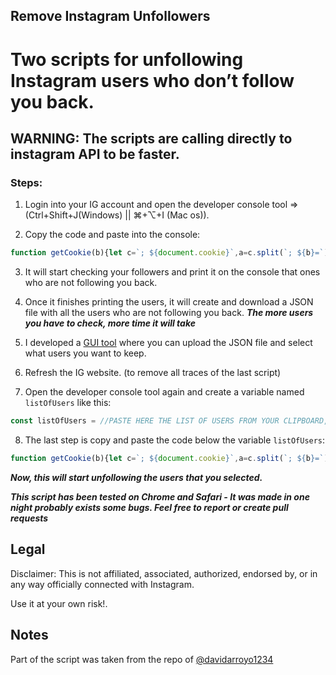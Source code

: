 ## Remove Instagram Unfollowers
# Two scripts for unfollowing Instagram users who don’t follow you back.


## **WARNING**: The scripts are calling directly to instagram API to be faster.

### Steps:

1. Login into your IG account and open the developer console tool => (Ctrl+Shift+J(Windows) || ⌘+⌥+I (Mac os)).

2. Copy the code and paste into the console:
 ```js
function getCookie(b){let c=`; ${document.cookie}`,a=c.split(`; ${b}=`);if(2===a.length)return a.pop().split(";").shift()}function sleep(a){return new Promise(b=>{setTimeout(b,a)})}function afterUrlGenerator(a){return`https://www.instagram.com/graphql/query/?query_hash=3dec7e2c57367ef3da3d987d89f9dbc8&variables={"id":"${ds_user_id}","include_reel":"true","fetch_mutual":"false","first":"24","after":"${a}"}`}function unfollowUserUrlGenerator(a){return`https://www.instagram.com/web/friendships/${a}/unfollow/`}let followedPeople,csrftoken=getCookie("csrftoken"),ds_user_id=getCookie("ds_user_id"),initialURL=`https://www.instagram.com/graphql/query/?query_hash=3dec7e2c57367ef3da3d987d89f9dbc8&variables={"id":"${ds_user_id}","include_reel":"true","fetch_mutual":"false","first":"24"}`,doNext=!0,filteredList=[],getUnfollowCounter=0,scrollCicle=0;async function startScript(){for(var c,d,e,b,f,g=Math.floor;doNext;){let a;try{a=await fetch(initialURL).then(a=>a.json())}catch(h){continue}followedPeople||(followedPeople=a.data.user.edge_follow.count),doNext=a.data.user.edge_follow.page_info.has_next_page,initialURL=afterUrlGenerator(a.data.user.edge_follow.page_info.end_cursor),getUnfollowCounter+=a.data.user.edge_follow.edges.length,a.data.user.edge_follow.edges.forEach(a=>{a.node.follows_viewer||filteredList.push(a.node)}),console.clear(),console.log(`%c Progress ${getUnfollowCounter}/${followedPeople} (${parseInt(100*(getUnfollowCounter/followedPeople))}%)`,"background: #222; color: #bada55;font-size: 35px;"),console.log("%c This users don't follow you (Still in progress)","background: #222; color: #FC4119;font-size: 13px;"),filteredList.forEach(a=>{console.log(a.username)}),await sleep(g(400*Math.random())+1e3),scrollCicle++,6<scrollCicle&&(scrollCicle=0,console.log("%c Sleeping 10 secs to prevent getting temp blocked","background: #222; color: ##FF0000;font-size: 35px;"),await sleep(1e4))}c=JSON.stringify(filteredList),d="usersNotFollowingBack.json",e="application/json",b=document.createElement("a"),f=new Blob([c],{type:e}),b.href=URL.createObjectURL(f),b.download=d,b.click(),console.log("%c All DONE!","background: #222; color: #bada55;font-size: 25px;")}startScript()
```

3. It will start checking your followers and print it on the console that ones who are not following you back.


4. Once it finishes printing the users, it will create and download a JSON file with all the users who are not following you back.
***The more users you have to check, more time it will take***

5. I developed a [GUI tool](https://codesandbox.io/s/spring-pine-lqg8h0?file=/src/App.js) where you can upload the JSON file and select what users you want to keep.

6. Refresh the IG website. (to remove all traces of the last script)

7. Open the developer console tool again and create a variable named `listOfUsers` like this:

```js
const listOfUsers = //PASTE HERE THE LIST OF USERS FROM YOUR CLIPBOARD, RESULTS FROM GUI TOOL
```

8. The last step is copy and paste the code below the variable `listOfUsers`:

```js
function getCookie(b){let c=`; ${document.cookie}`,a=c.split(`; ${b}=`);if(2===a.length)return a.pop().split(";").shift()}function sleep(a){return new Promise(b=>{setTimeout(b,a)})}function unfollowUserUrlGenerator(a){return`https://www.instagram.com/web/friendships/${a}/unfollow/`}const csrftoken=getCookie("csrftoken"),startUnfollow=async()=>{let c=Math.floor,a=0,b=0;for(let d of listOfUsers){try{await fetch(unfollowUserUrlGenerator(d.id),{headers:{"content-type":"application/x-www-form-urlencoded","x-csrftoken":csrftoken},method:"POST",mode:"cors",credentials:"include"})}catch(e){console.log(e)}await sleep(c(2e3*Math.random())+4e3),a++,5<= ++b&&(console.log("%c Sleeping 5 minutes to prevent getting temp blocked","background: #222; color: ##FF0000;font-size: 35px;"),b=0,await sleep(3e5)),console.log(`Unfollowed ${a}/${listOfUsers.length}`)}console.log("%c All DONE!","background: #222; color: #bada55;font-size: 25px;")};startUnfollow()
```

***Now, this will start unfollowing the users that you selected.***

**_This script has been tested on Chrome and Safari - It was made in one night probably exists some bugs. Feel free to report or create pull requests_**

## Legal
Disclaimer: This is not affiliated, associated, authorized, endorsed by, or in any way officially connected with Instagram.

Use it at your own risk!.

## Notes

Part of the script was taken from the repo of [@davidarroyo1234](https://github.com/davidarroyo1234/InstagramUnfollowers)